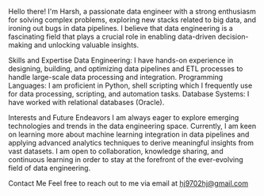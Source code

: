 Hello there! I'm Harsh, a passionate data engineer with a strong enthusiasm for solving complex problems, exploring new stacks related to big data, 
and ironing out bugs in data pipelines.
I believe that data engineering is a fascinating field that plays a crucial role in enabling data-driven decision-making and unlocking valuable insights.

Skills and Expertise
Data Engineering: I have hands-on experience in designing, building, and optimizing data pipelines and ETL processes to handle large-scale data processing and integration.
Programming Languages: I am proficient in Python, shell scripting which I frequently use for data processing, scripting, and automation tasks.
Database Systems: I have worked with relational databases (Oracle).

Interests and Future Endeavors
I am always eager to explore emerging technologies and trends in the data engineering space. 
Currently, I am keen on learning more about machine learning integration in data pipelines and applying advanced analytics 
techniques to derive meaningful insights from vast datasets. 
I am open to collaboration, knowledge sharing, and continuous learning in order to stay at the forefront of the ever-evolving field of data engineering.

Contact Me
Feel free to reach out to me via email at hj9702hj@gmail.com
